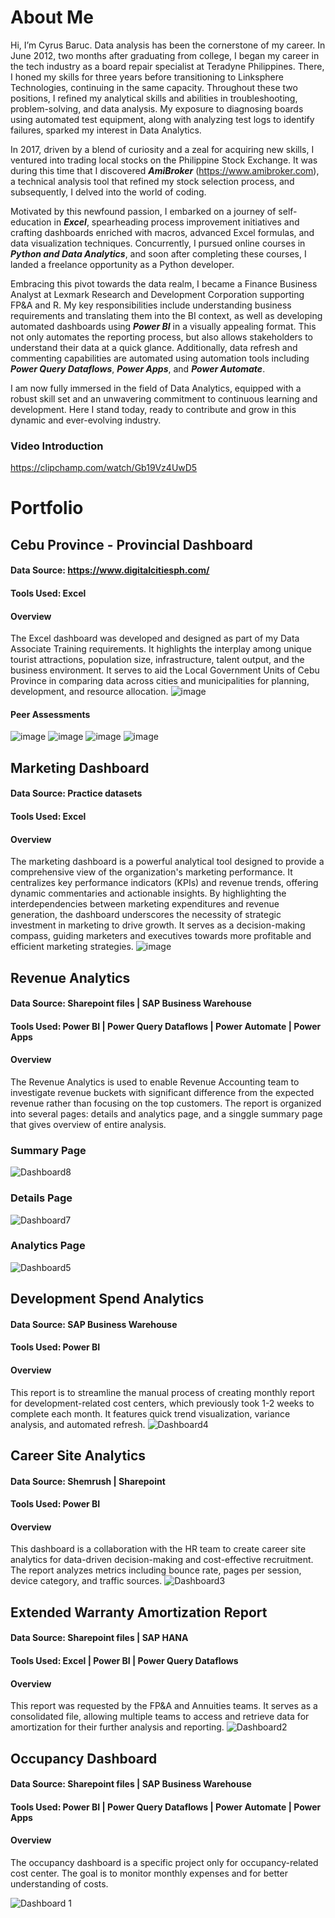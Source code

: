 # About Me
Hi, I’m Cyrus Baruc. Data analysis has been the cornerstone of my career. In June 2012, two months after graduating from college, I began my career in the tech industry as a board repair specialist at Teradyne Philippines. There, I honed my skills for three years before transitioning to Linksphere Technologies, continuing in the same capacity. Throughout these two positions, I refined my analytical skills and abilities in troubleshooting, problem-solving, and data analysis. My exposure to diagnosing boards using automated test equipment, along with analyzing test logs to identify failures, sparked my interest in Data Analytics. 

In 2017, driven by a blend of curiosity and a zeal for acquiring new skills, I ventured into trading local stocks on the Philippine Stock Exchange. It was during this time that I discovered ***AmiBroker*** (https://www.amibroker.com), a technical analysis tool that refined my stock selection process, and subsequently, I delved into the world of coding.

Motivated by this newfound passion, I embarked on a journey of self-education in ***Excel***, spearheading process improvement initiatives and crafting dashboards enriched with macros, advanced Excel formulas, and data visualization techniques. Concurrently, I pursued online courses in ***Python and Data Analytics***, and soon after completing these courses, I landed a freelance opportunity as a Python developer.

Embracing this pivot towards the data realm, I became a Finance Business Analyst at Lexmark Research and Development Corporation supporting FP&A and R. My key responsibilities include understanding business requirements and translating them into the BI context, as well as developing automated dashboards using ***Power BI*** in a visually appealing format. This not only automates the reporting process, but also allows stakeholders to understand their data at a quick glance. Additionally, data refresh and commenting capabilities are automated using automation tools including ***Power Query Dataflows***, ***Power Apps***, and ***Power Automate***.

I am now fully immersed in the field of Data Analytics, equipped with a robust skill set and an unwavering commitment to continuous learning and development. Here I stand today, ready to contribute and grow in this dynamic and ever-evolving industry.

### Video Introduction
https://clipchamp.com/watch/Gb19Vz4UwD5

# Portfolio
## Cebu Province - Provincial Dashboard
#### Data Source: https://www.digitalcitiesph.com/
#### Tools Used: Excel
#### Overview
The Excel dashboard was developed and designed as part of my Data Associate Training requirements. It highlights the interplay among unique tourist attractions, population size, infrastructure, talent output, and the business environment. It serves to aid the Local Government Units of Cebu Province in comparing data across cities and municipalities for planning, development, and resource allocation.
![image](https://github.com/greatcyan/myportfolio/assets/95137493/64032f6a-d4d7-4175-b357-f226023fb74b)
#### Peer Assessments
![image](https://github.com/greatcyan/Analytics-portfolio/assets/95137493/3a530d53-2fc9-4583-9441-92a309fedcf9)
![image](https://github.com/greatcyan/Analytics-portfolio/assets/95137493/303c310b-81e1-41f9-90a5-a9afbf897636)
![image](https://github.com/greatcyan/Analytics-portfolio/assets/95137493/1cb9d134-6d66-4ec1-8dc5-e8db97c4380f)
![image](https://github.com/greatcyan/Analytics-portfolio/assets/95137493/ffbc81ae-ccd0-486b-8fab-e717a778708b)

## Marketing Dashboard
#### Data Source: Practice datasets
#### Tools Used: Excel 
#### Overview
The marketing dashboard is a powerful analytical tool designed to provide a comprehensive view of the organization's marketing performance. It centralizes key performance indicators (KPIs) and revenue trends, offering dynamic commentaries and actionable insights. By highlighting the interdependencies between marketing expenditures and revenue generation, the dashboard underscores the necessity of strategic investment in marketing to drive growth. It serves as a decision-making compass, guiding marketers and executives towards more profitable and efficient marketing strategies.
![image](https://github.com/greatcyan/myportfolio/assets/95137493/41c906a5-50e2-4496-b29e-35e1c6a51443)

## Revenue Analytics
#### Data Source: Sharepoint files | SAP Business Warehouse 
#### Tools Used: Power BI | Power Query Dataflows | Power Automate | Power Apps
#### Overview
The Revenue Analytics is used to enable Revenue Accounting team to investigate revenue buckets with significant difference from the expected revenue rather than focusing on the top customers. The report is organized into several pages: details and analytics page, and a singgle summary page that gives overview of entire analysis. 

### Summary Page
![Dashboard8](https://github.com/greatcyan/Analytics-portfolio/assets/95137493/fa33d997-5773-48c6-8b75-1d9fc3b19da0)
### Details Page
![Dashboard7](https://github.com/greatcyan/Analytics-portfolio/assets/95137493/5443675a-5e07-466a-abbf-e332c3faabf8)
### Analytics Page
![Dashboard5](https://github.com/greatcyan/Analytics-portfolio/assets/95137493/060f6677-ceb5-4e68-988f-fee07c9837de)

## Development Spend Analytics
#### Data Source: SAP Business Warehouse 
#### Tools Used: Power BI 
#### Overview
This report is to streamline the manual process of creating monthly report for development-related cost centers, which previously took 1-2 weeks to complete each month. It features quick trend visualization, variance analysis, and automated refresh.
![Dashboard4](https://github.com/greatcyan/Analytics-portfolio/assets/95137493/c243af8e-4f35-4c9a-90f5-d9910bf5b24e)

## Career Site Analytics
#### Data Source: Shemrush | Sharepoint
#### Tools Used: Power BI 
#### Overview
This dashboard is a collaboration with the HR team to create career site analytics for data-driven decision-making and cost-effective recruitment. The report analyzes metrics including bounce rate, pages per session, device category, and traffic sources.
![Dashboard3](https://github.com/greatcyan/Analytics-portfolio/assets/95137493/616a2003-8b7a-42fd-8dfc-de55b365e9a7)

## Extended Warranty Amortization Report
#### Data Source: Sharepoint files | SAP HANA
#### Tools Used: Excel | Power BI | Power Query Dataflows 
#### Overview
This report was requested by the FP&A and Annuities teams. It serves as a consolidated file, allowing multiple teams to access and retrieve data for amortization for their further analysis and reporting.
![Dashboard2](https://github.com/greatcyan/Analytics-portfolio/assets/95137493/8fdae1f4-ca07-4e17-82a0-248eb8af5cbd)

## Occupancy Dashboard
#### Data Source: Sharepoint files | SAP Business Warehouse 
#### Tools Used: Power BI | Power Query Dataflows | Power Automate | Power Apps
#### Overview
The occupancy dashboard is a specific project only for occupancy-related cost center. The goal is to monitor monthly expenses and for better understanding of costs.

![Dashboard 1](https://github.com/greatcyan/Analytics-portfolio/assets/95137493/0a7ce344-5f9e-4332-bd94-5c17f24e114b)

